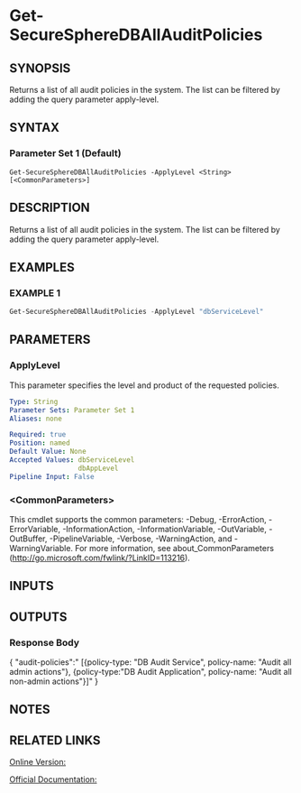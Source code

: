 ﻿# Get-SecureSphereDBAllAuditPolicies

## SYNOPSIS
Returns a list of all audit policies in the system. The list can be filtered by adding the query parameter apply-level.

## SYNTAX

### Parameter Set 1 (Default)
```
Get-SecureSphereDBAllAuditPolicies -ApplyLevel <String> [<CommonParameters>]
```

## DESCRIPTION
Returns a list of all audit policies in the system. The list can be filtered by adding the query parameter apply-level.

## EXAMPLES

### EXAMPLE 1

```powershell
Get-SecureSphereDBAllAuditPolicies -ApplyLevel "dbServiceLevel"
```

## PARAMETERS

### ApplyLevel
This parameter specifies the level and product of the requested policies.

```yaml
Type: String
Parameter Sets: Parameter Set 1
Aliases: none

Required: true
Position: named
Default Value: None
Accepted Values: dbServiceLevel
                 dbAppLevel
Pipeline Input: False
```

### \<CommonParameters\>
This cmdlet supports the common parameters: -Debug, -ErrorAction, -ErrorVariable, -InformationAction, -InformationVariable, -OutVariable, -OutBuffer, -PipelineVariable, -Verbose, -WarningAction, and -WarningVariable. For more information, see about_CommonParameters (http://go.microsoft.com/fwlink/?LinkID=113216).

## INPUTS

## OUTPUTS

### Response Body
{
"audit-policies":" [{policy-type: "DB Audit Service", policy-name: "Audit all admin actions"}, {policy-type:"DB Audit Application", policy-name: "Audit all non-admin actions"}]"
}

## NOTES

## RELATED LINKS

[Online Version:](https://github.com/akshinmustafayev/SecureSpherePS/tree/master/Documentation)

[Official Documentation:](https://docs.imperva.com/bundle/v13.6-api-reference-guide/page/61700.htm)



